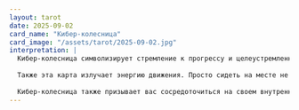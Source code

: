 ```yaml
---
layout: tarot
date: 2025-09-02
card_name: "Кибер-колесница"
card_image: "/assets/tarot/2025-09-02.jpg"
interpretation: |
  Кибер-колесница символизирует стремление к прогрессу и целеустремленности. Эта карта напоминает о том, что сегодня вам следует взять на себя инициативу и направить свои усилия на достижение поставленных целей. Возможно, вам придется принимать важные решения, и от вашей уверенности будет зависеть успех.
  
  Также эта карта излучает энергию движения. Просто сидеть на месте не получится — время действовать! Ощущайте прилив сил и энтузиазма, которые будут пронизывать ваш день. Обратите внимание на технологии и инновации, возможно, вы обнаружите новый путь для достижения своих амбиций. Не бойтесь использовать новые идеи и методы!
  
  Кибер-колесница также призывает вас сосредоточиться на своем внутреннем состоянии. Убедитесь, что ваши эмоции и мысли гармоничны. Если вы почувствуете, что вас отвлекают внешние обстоятельства, попробуйте найти время для медитации или спокойного размышления. Сегодня особенно важно найти равновесие между вашими устремлениями и внутренним миром.
---
```


